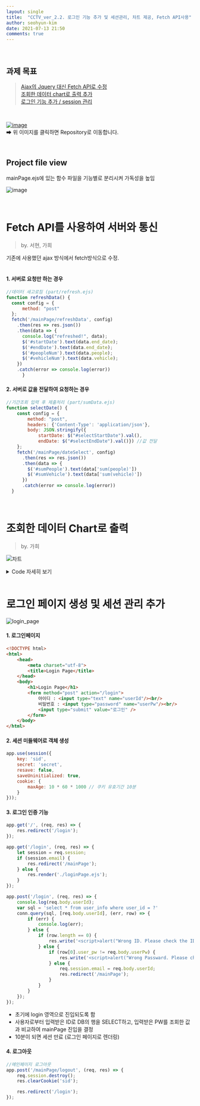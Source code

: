 ```yaml
---
layout: single
title:  "CCTV_ver_2.2. 로그인 기능 추가 및 세션관리, 차트 제공, Fetch API사용"
author: seohyun-kim
date: 2021-07-13 21:50
comments: true
---
```



<br />  

## 과제 목표
> [Ajax의 Jquery 대신 Fetch API로 수정](https://github.com/seohyun-kim/seohyun-kim.github.io/new/master/_posts#fetch-api%EB%A5%BC-%EC%82%AC%EC%9A%A9%ED%95%98%EC%97%AC-%EC%84%9C%EB%B2%84%EC%99%80-%ED%86%B5%EC%8B%A0)  
> [조회한 데이터 chart로 출력 추가](https://github.com/seohyun-kim/seohyun-kim.github.io/new/master/_posts#%EC%A1%B0%ED%9A%8C%ED%95%9C-%EB%8D%B0%EC%9D%B4%ED%84%B0-chart%EB%A1%9C-%EC%B6%9C%EB%A0%A5)  
> [로그인 기능 추가 / session 관리](https://github.com/seohyun-kim/seohyun-kim.github.io/new/master/_posts#%EB%A1%9C%EA%B7%B8%EC%9D%B8-%ED%8E%98%EC%9D%B4%EC%A7%80-%EC%83%9D%EC%84%B1-%EB%B0%8F-%EC%84%B8%EC%85%98-%EA%B4%80%EB%A6%AC-%EC%B6%94%EA%B0%80)    

<br /> 
   
[![image](https://user-images.githubusercontent.com/61939286/125255176-2006fc80-e336-11eb-8f49-04f48e600742.png)](https://github.com/seohyun-kim/CCTV-Monitoring-System.git)  
➡ 위 이미지를 클릭하면 Repository로 이동합니다.  

<br />  

## Project file view  
mainPage.ejs에 있는 함수 파일을 기능별로 분리시켜 가독성을 높임  

![image](https://user-images.githubusercontent.com/61939286/125462233-d9c4831a-bbc0-4fb7-9f75-9c72e4fd6778.png)

<br />  

# Fetch API를 사용하여 서버와 통신  
> by. 서현, 가희  

기존에 사용했던 ajax 방식에서 fetch방식으로 수정.  
<br />  

#### 1. 서버로 요청만 하는 경우 
```js
//데이터 새고로침 (part/refresh.ejs)
function refreshData() {
  const config = {
      method: "post"
  };
  fetch('/mainPage/refreshData', config)
    .then(res => res.json())
    .then(data => {
      console.log("refreshed!", data);
      $('#startDate').text(data.end_date);
      $('#endDate').text(data.end_date);
      $('#peopleNum').text(data.people);
      $('#vehicleNum').text(data.vehicle);
    })
    .catch(error => console.log(error))
      }
```  

#### 2. 서버로 값을 전달하여 요청하는 경우  
```js
//기간조회 입력 후 제출처리 (part/sumData.ejs)
function selectDate() {
    const config = {
        method: "post",
        headers: {'Content-Type': 'application/json'},
        body: JSON.stringify({
            startDate: $("#selectStartDate").val(),
            endDate: $("#selectEndDate").val()}) //값 전달
    };
    fetch('/mainPage/dateSelect', config)
      .then(res => res.json())
      .then(data => {
        $('#sumPeople').text(data['sum(people)'])
        $('#sumVehicle').text(data['sum(vehicle)'])
      })
      .catch(error => console.log(error))
  }

```  

<br />  

# 조회한 데이터 Chart로 출력  
> by. 가희  

![차트](https://user-images.githubusercontent.com/61939286/125467637-0d3bf1d5-92c7-437c-aab5-85d13efedd90.gif)  


<details>
    <summary> Code 자세히 보기</summary>

```js
    //시작시간/종료시간을 지정하고, 수신한 데이터를 그래프와 테이블로 표시
        function showDataTable() {

          const config = {
              method: "post",
              headers: {'Content-Type': 'application/json'},
              body: JSON.stringify({
                  startDate: $("#table_s_time").val(),
                  endDate: $("#table_e_time").val()})
          };
          fetch('/mainPage/tableDatetimeSelect', config)
            .then(res => res.json())
            .then(json => {
              $(function () {
              $(document).ready(function() {
                  Highcharts.setOptions({
                      global: {
                          useUTC: false
                      }
                  });
              });
              var chart;
              //시작시간 받아오는 함수
              var getDay = function() {
                  var data = [];
                         for (i=0; i < json.length; i++) {
                              data.push(
                                  json[i].start_date
                              );
                          }
                          console.log(data);
                          return data;
              };
              //차트 각종 설정
              $('#container').highcharts({
                  chart: {
                      type: 'spline'

                  },
                  title: {
                      text: 'DATA GRAPH',
                      x: -20
                  },
                  xAxis: {
                      type: 'datetime',
                      categories:getDay(),
                  },
                  yAxis: [{
                      title: {
                          text: 'People'
                      },
                      plotLines: [{
                          value: 0,
                          width: 1,
                          color: '#808080'
                      }]
                  },
                  {
                      title: {
                          text: 'Vehicle'
                      },
                      plotLines: [{
                          value: 0,
                          width: 1,
                          color: '#808080'
                      }]
                  }],
                  tooltip: {
                      formatter: function() {
                              return '<b>'+ this.series.name +'</b><br/>'+
                              Highcharts.dateFormat('%Y-%m-%d %H:%M:%S', this.x) +'<br/>'+
                              Highcharts.numberFormat(this.y, 2);
                      }
                  },
                  legend: {
                      enabled: false
                  },
                  exporting: {
                      enabled: false
                  },
                  series: [{
                      name: 'People data',
                      data: (function() {
                          // generate an array of random data
                          var data =[];
                          for (i=0; i < json.length; i++) {
                              data.push(
                                 json[i].people
                             );
                          }
                          console.log(data);
                          return data;
                      })()
                   },
                   {
                      name: 'Vehicle data',
                      data: (function() {
                          // generate an array of random data
                          var data = [];
                         for (i=0; i < json.length; i++) {
                              data.push(
                                  json[i].vehicle
                              );
                          }
                          return data;
                      })()
                  }]
              });
           //수신한 데이터를 테이블로 표시
          $("#table_body").empty();
              //build Table
          var table = document.getElementById('table_body');
          for (var i=0; i < json.length; i++)
          {
              var row = `<tr>
                  <td>${json[i].start_date}</td>
                  <td>${json[i].end_date}</td>
                  <td>${json[i].people}</td>
                  <td>${json[i].vehicle}</td>
                  </tr>`
              table.innerHTML += row
          }

              })
            })
            .catch(error => console.log(error))
          }

```

  
</details>  



<br />  

# 로그인 페이지 생성 및 세션 관리 추가  

![login_page](https://user-images.githubusercontent.com/61939286/125466369-bcea5c2d-6073-4947-9f8b-0c5b58dd7e65.gif)  


#### 1. 로그인페이지
```html
<!DOCTYPE html>
<html>
    <head>
        <meta charset="utf-8">
        <title>Login Page</title>
    </head>
    <body>
        <h1>Login Page</h1>
        <form method="post" action="/login">
            아이디 : <input type="text" name="userId"/><br/>
            비밀번호 : <input type="password" name="userPw"/><br/>
            <input type="submit" value="로그인" />
        </form>
    </body>
</html>
```  

#### 2. 세션 미들웨어로 객체 생성

```js
app.use(session({
    key: 'sid',
    secret: 'secret',
    resave: false,
    saveUninitialized: true,
    cookie: {
        maxAge: 10 * 60 * 1000 // 쿠키 유효기간 10분
    }
}));
```  

#### 3. 로그인 인증 기능
```js
app.get('/', (req, res) => {
    res.redirect('/login');
});

app.get('/login', (req, res) => {
    let session = req.session;
    if (session.email) {
        res.redirect('/mainPage');
    } else {
        res.render('./loginPage.ejs');
    }
});

app.post('/login', (req, res) => {
    console.log(req.body.userId);
    var sql = 'select * from user_info where user_id = ?'
    conn.query(sql, [req.body.userId], (err, row) => {
        if (err) {
            console.log(err);
        } else {
            if (row.length == 0) {
                res.write('<script>alert("Wrong ID. Please check the ID"); history.back();</script>');
            } else {
                if (row[0].user_pw != req.body.userPw) {
                    res.write('<script>alert("Wrong Passward. Please check the Passward"); history.back();</script>');
                } else {
                    req.session.email = req.body.userId;
                    res.redirect('/mainPage');
                }
            }
        }
    });
});
```
- 초기에 login 영역으로 진입되도록 함
- 사용자로부터 입력받은 ID로 DB의 행을 SELECT하고, 입력받은 PW를 조회한 값과 비교하여 mainPage 진입을 결정
- 10분이 되면 세션 만료 (로그인 페이지로 렌더링)  

#### 4. 로그아웃  
```js 
//메인페이지 로그아웃
app.post('/mainPage/logout', (req, res) => {
    req.session.destroy();
    res.clearCookie('sid');

    res.redirect('/login');
});
```




